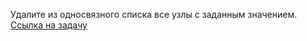 Удалите из односвязного списка все узлы с заданным значением.
[Ссылка на задачу](https://stepik.org/lesson/1073881/step/4?unit=1083953)